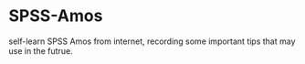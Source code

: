 # SPSS-Amos
self-learn SPSS Amos from internet, recording some important tips that may use in the futrue.
